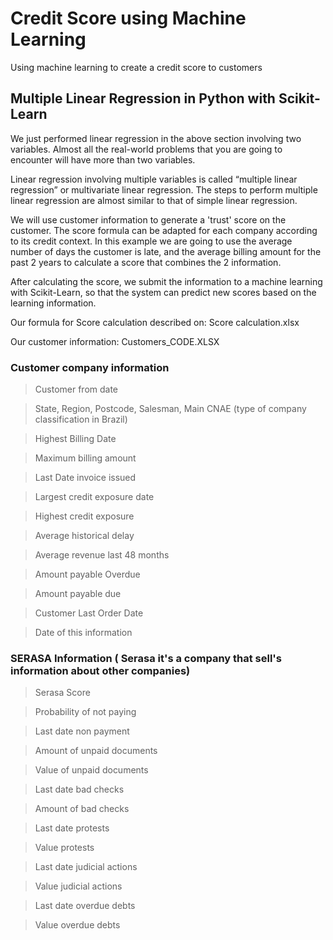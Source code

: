 # Credit Score using Machine Learning
Using machine learning to create a credit score to customers

## Multiple Linear Regression in Python with Scikit-Learn

We just performed linear regression in the above section involving two variables. Almost all the real-world problems that you are going to encounter will have more than two variables.

Linear regression involving multiple variables is called “multiple linear regression” or multivariate linear regression. The steps to perform multiple linear regression are almost similar to that of simple linear regression.

We will use customer information to generate a 'trust' score on the customer. The score formula can be adapted for each company according to its credit context. In this example we are going to use the average number of days the customer is late, and the average billing amount for the past 2 years to calculate a score that combines the 2 information.

After calculating the score, we submit the information to a machine learning with Scikit-Learn, so that the system can predict new scores based on the learning information.


Our formula for Score calculation described on: Score calculation.xlsx

Our customer information: Customers_CODE.XLSX

### Customer company information
 > Customer from date
 
 > State, Region, Postcode, Salesman, Main CNAE (type of company classification in Brazil)
 
 > Highest Billing Date
  
 > Maximum billing amount
  
 > Last Date invoice issued
 
 > Largest credit exposure date
 
 > Highest credit exposure
 
 > Average historical delay
 
 > Average revenue last 48 months  
 
 > Amount payable Overdue
 
 > Amount payable due
 
 > Customer Last Order Date
 
 > Date of this information
 
### SERASA Information ( Serasa it's a company that sell's information about other companies)
 
 > Serasa Score 
 
 > Probability of not paying
  
 > Last date non payment

 > Amount of unpaid documents

 > Value of unpaid documents
  
 > Last date bad checks
 
 > Amount of bad checks
  
 > Last date protests

 > Value protests
  
 > Last date judicial actions

 > Value judicial actions
  
 > Last date overdue debts

 > Value overdue debts
